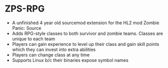 ZPS-RPG
=======

- A unfinished 4 year old sourcemod extension for the HL2 mod Zombie Panic: Source<br/>
- Adds RPG-style classes to both survivor and zombie teams. Classes are unique to each team<br/>
- Players can gain experience to level up their class and gain skill points which they can invest into extra abilities<br/>
- Players can change class at any time<br/>
- Supports Linux b/c their binaries expose symbol names<br/>